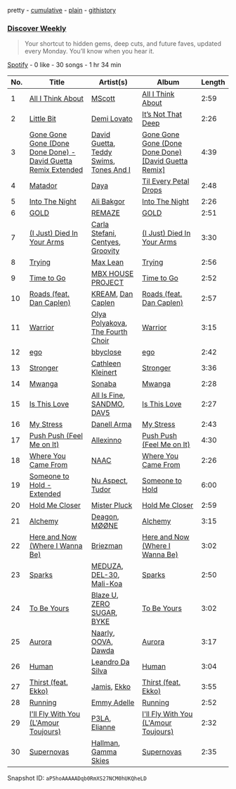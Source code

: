 pretty - [cumulative](/playlists/cumulative/37i9dQZEVXcMQ21aVFwcU6.md) - [plain](/playlists/plain/37i9dQZEVXcMQ21aVFwcU6) - [githistory](https://github.githistory.xyz/mdn522/spotify-playlist-archive/blob/main/playlists/plain/37i9dQZEVXcMQ21aVFwcU6)

### [Discover Weekly](https://open.spotify.com/playlist/37i9dQZEVXcMQ21aVFwcU6)

> Your shortcut to hidden gems, deep cuts, and future faves, updated every Monday\. You’ll know when you hear it.

[Spotify](https://open.spotify.com/user/spotify) - 0 like - 30 songs - 1 hr 34 min

| No. | Title | Artist(s) | Album | Length |
|---|---|---|---|---|
| 1 | [All I Think About](https://open.spotify.com/track/2Kx6BIEkrESklpuFuzoODq) | [MScott](https://open.spotify.com/artist/6RjL2wVymlBEGpiSdfZzu6) | [All I Think About](https://open.spotify.com/album/57jQwovxidRAKEYszyeIEy) | 2:59 |
| 2 | [Little Bit](https://open.spotify.com/track/0vQw7C8bFvLGAGjUUp6EwH) | [Demi Lovato](https://open.spotify.com/artist/6S2OmqARrzebs0tKUEyXyp) | [It’s Not That Deep](https://open.spotify.com/album/0bzP9iV2QbM6174JLfGxcc) | 2:26 |
| 3 | [Gone Gone Gone \(Done Done Done\) \- David Guetta Remix Extended](https://open.spotify.com/track/4fZUvA5RpKl0gT2arJSoq3) | [David Guetta](https://open.spotify.com/artist/1Cs0zKBU1kc0i8ypK3B9ai), [Teddy Swims](https://open.spotify.com/artist/33qOK5uJ8AR2xuQQAhHump), [Tones And I](https://open.spotify.com/artist/2NjfBq1NflQcKSeiDooVjY) | [Gone Gone Gone \(Done Done Done\) \[David Guetta Remix\]](https://open.spotify.com/album/7ypDy3rrmR6ZasyX6WuUvu) | 4:39 |
| 4 | [Matador](https://open.spotify.com/track/2M4qvqukH7sBI7XYOBcBxq) | [Daya](https://open.spotify.com/artist/6Dd3NScHWwnW6obMFbl1BH) | [Til Every Petal Drops](https://open.spotify.com/album/1UVCp05RQ7M90Ffle2viPQ) | 2:48 |
| 5 | [Into The Night](https://open.spotify.com/track/0G5ifUzSyTAiQGtGDHnq55) | [Ali Bakgor](https://open.spotify.com/artist/4Zdbr0JJj9SXMDJfus1mNs) | [Into The Night](https://open.spotify.com/album/1m8nBRhqG6ibHx9R9UkcMl) | 2:26 |
| 6 | [GOLD](https://open.spotify.com/track/05n56f3mxKQ4qLzT6SHa7D) | [REMAZE](https://open.spotify.com/artist/7JgLMiRf1ogwmyTskyD8vB) | [GOLD](https://open.spotify.com/album/3OzIji07hCsKdsk8IlbTat) | 2:51 |
| 7 | [\(I Just\) Died In Your Arms](https://open.spotify.com/track/5EQl3ZWWD5Y80WhXu1T99T) | [Carla Stefani](https://open.spotify.com/artist/039f11lucJoOilXECd6Sy1), [Centyes](https://open.spotify.com/artist/6ZA9OoprBbdtu5Y7zxAkYH), [Groovity](https://open.spotify.com/artist/2QPS5fm7Db6AXchS8L5zsT) | [\(I Just\) Died In Your Arms](https://open.spotify.com/album/1AcFPrUNj4ylPiXBAahMpA) | 3:30 |
| 8 | [Trying](https://open.spotify.com/track/3BNsRLwPBRo3OQOi7ifza3) | [Max Lean](https://open.spotify.com/artist/4sOc3KgWiki8GMnvxYH8sh) | [Trying](https://open.spotify.com/album/643AxZ4JHMSwsUD6YI5dyv) | 2:56 |
| 9 | [Time to Go](https://open.spotify.com/track/6RA1ouktN7zxfiXSZ5oIvv) | [MBX HOUSE PROJECT](https://open.spotify.com/artist/5mLNCwx6xNWlnggPt5sFVB) | [Time to Go](https://open.spotify.com/album/6pIqeooUp3fyzBFKd74Zie) | 2:52 |
| 10 | [Roads \(feat\. Dan Caplen\)](https://open.spotify.com/track/2ChXJKUXCITaj4IdXB9CqV) | [KREAM](https://open.spotify.com/artist/0DdDnziut7wOo6cAYWVZC5), [Dan Caplen](https://open.spotify.com/artist/2U3FuHYvL3vhkbDAXm24Ep) | [Roads \(feat\. Dan Caplen\)](https://open.spotify.com/album/0MjnAg6LHCu8l8ydcePe41) | 2:57 |
| 11 | [Warrior](https://open.spotify.com/track/7l18AWN3ri1RlZAijyZaAu) | [Olya Polyakova](https://open.spotify.com/artist/5hpfP3fMcBFgQyTEpo19tl), [The Fourth Choir](https://open.spotify.com/artist/5taVVXabvK7X90KZqGA5X5) | [Warrior](https://open.spotify.com/album/6pC6OtjTUkKArTbXve5uls) | 3:15 |
| 12 | [ego](https://open.spotify.com/track/5PBTKRzy7645Er3nPxTWWK) | [bbyclose](https://open.spotify.com/artist/2UNjfzEkfsdWVDwnuD6vdH) | [ego](https://open.spotify.com/album/3EQlX84VGFJcYuV4g9frFm) | 2:42 |
| 13 | [Stronger](https://open.spotify.com/track/4oF8ZQh2VFCusgxZnXr0AX) | [Cathleen Kleinert](https://open.spotify.com/artist/52ZgL6rYQ7FarIV3hPCDzg) | [Stronger](https://open.spotify.com/album/6QF4NeykwYUoFrqoZQ92Ct) | 3:36 |
| 14 | [Mwanga](https://open.spotify.com/track/1FnwIQPTRdz5aYdR43QKnI) | [Sonaba](https://open.spotify.com/artist/1gy00wREwEJmfbDNFoZk1a) | [Mwanga](https://open.spotify.com/album/7LpVrzkGnfjcexqGxDCdnR) | 2:28 |
| 15 | [Is This Love](https://open.spotify.com/track/2VgL5otCnJOIpKfz6719mo) | [All Is Fine](https://open.spotify.com/artist/4oWonABFu4oZ9gks7oST80), [SANDMO](https://open.spotify.com/artist/6s4D1tHXN2nIoywKMPR8UF), [DAV5](https://open.spotify.com/artist/47dPr2uiIrwKz4ALQ6ejWG) | [Is This Love](https://open.spotify.com/album/3XCOXuQsf9XixkgmphW3sc) | 2:27 |
| 16 | [My Stress](https://open.spotify.com/track/0GDzFlFtK4CyRLV7v5avaE) | [Danell Arma](https://open.spotify.com/artist/3xksDFio6oCdauPR6UE4Aj) | [My Stress](https://open.spotify.com/album/7Ksm3GM22tZePSvv5T53Dk) | 2:43 |
| 17 | [Push Push \(Feel Me on It\)](https://open.spotify.com/track/7cxmIVYgmzvDerBa6nnypP) | [Allexinno](https://open.spotify.com/artist/6hIBOHpUrCVdSj3bCdQyEY) | [Push Push \(Feel Me on It\)](https://open.spotify.com/album/3as1EQ90sHWaRPdpTDk4fb) | 4:30 |
| 18 | [Where You Came From](https://open.spotify.com/track/0ZU1ZJNvZC4OkiEsUSZ6Ua) | [NAAC](https://open.spotify.com/artist/7mljyQJgwCXjkCe27YiIGV) | [Where You Came From](https://open.spotify.com/album/6yhwcEXp9hvLJqMfQmgsyP) | 2:26 |
| 19 | [Someone to Hold \- Extended](https://open.spotify.com/track/2jf1eouFzdGUDL5CgYgSfC) | [Nu Aspect](https://open.spotify.com/artist/4NhRml5ZOfNaYJAHUE0XwT), [Tudor](https://open.spotify.com/artist/6YPmhC6xckfcUiw4undxAb) | [Someone to Hold](https://open.spotify.com/album/5QufrcvqApG6PpIXUMQ6Ka) | 6:00 |
| 20 | [Hold Me Closer](https://open.spotify.com/track/2J3IgNRPX2boRchFaHrNvK) | [Mister Pluck](https://open.spotify.com/artist/26DcOPrFVKbBzX0fazHUQW) | [Hold Me Closer](https://open.spotify.com/album/4wXuAUZobH29HInGQ21r2w) | 2:59 |
| 21 | [Alchemy](https://open.spotify.com/track/2gDrjbWjcmqMg24DfeYT7b) | [Deagon](https://open.spotify.com/artist/34h3uv9dVLZqv4chYpSXWw), [MØØNE](https://open.spotify.com/artist/7kKL0Z6mypwMkgCevMfuQ6) | [Alchemy](https://open.spotify.com/album/0rntaXsXCYfd1hpKyYoHyl) | 3:15 |
| 22 | [Here and Now \(Where I Wanna Be\)](https://open.spotify.com/track/2uHi2Fc38bs1keR72wTpwd) | [Briezman](https://open.spotify.com/artist/4JK0JBJCMNxEbcXfNLkN29) | [Here and Now \(Where I Wanna Be\)](https://open.spotify.com/album/1FgfwzQy0rltxdT9ALU34H) | 3:02 |
| 23 | [Sparks](https://open.spotify.com/track/0SG7XH1L4gMwcXkLuMjDgq) | [MEDUZA](https://open.spotify.com/artist/0xRXCcSX89eobfrshSVdyu), [DEL\-30](https://open.spotify.com/artist/3YUMfiE2ROxoup2bHSUXjU), [Mali\-Koa](https://open.spotify.com/artist/45Dc572GdbJ6Guc8X3UW24) | [Sparks](https://open.spotify.com/album/5OkPS4db29TTA4FAMnbTly) | 2:50 |
| 24 | [To Be Yours](https://open.spotify.com/track/0ywLHeKRlMkw9xI9UBoiEB) | [Blaze U](https://open.spotify.com/artist/2qY02HUpBMVIy3oGX8URf1), [ZERO SUGAR](https://open.spotify.com/artist/5Ri8A4FMxA7QMYjKBUCidX), [BYKE](https://open.spotify.com/artist/0gn1P6hZxOj7VD6Q5jNJMd) | [To Be Yours](https://open.spotify.com/album/4yktPo7oVRGBOnCCA7HVn6) | 3:02 |
| 25 | [Aurora](https://open.spotify.com/track/0gQvZQ40KGPwsJmcfRc3oF) | [Naarly](https://open.spotify.com/artist/4ME20XT9IP5JOpqoIGQ6Js), [OOVA](https://open.spotify.com/artist/67oqxTVS3N7Z6fDVfFC3t6), [Dawda](https://open.spotify.com/artist/5CtgmVTepFFoGGtuXsPKFj) | [Aurora](https://open.spotify.com/album/4Ge0jnjfwQKRuORRE9NMDT) | 3:17 |
| 26 | [Human](https://open.spotify.com/track/2QF39Sqnp66HiJt1ixNzM0) | [Leandro Da Silva](https://open.spotify.com/artist/5hCv8oMMxHb3FoHMGLN8Vx) | [Human](https://open.spotify.com/album/6s4PjCrfdzo26S4xG5hgF3) | 3:04 |
| 27 | [Thirst \(feat\. Ekko\)](https://open.spotify.com/track/4o3gJTG0y7Y6AUj7M3YNIv) | [Jamis](https://open.spotify.com/artist/2SdcyCKXwjtQJymVLGyBlx), [Ekko](https://open.spotify.com/artist/4QKGlPUIuL7IzE4vsVwIu6) | [Thirst \(feat\. Ekko\)](https://open.spotify.com/album/1Gd0i3I0IMAHdH4JjcR9Nn) | 3:55 |
| 28 | [Running](https://open.spotify.com/track/0tQH6UII1BmuqViy97JSEI) | [Emmy Adelle](https://open.spotify.com/artist/6wYMMrkpIsZle8uBBR8pVv) | [Running](https://open.spotify.com/album/6N7J9Ku7RdxrcSMeo7PCbt) | 2:52 |
| 29 | [I'll Fly With You \(L'Amour Toujours\)](https://open.spotify.com/track/5xAk3lgguDtrmE8Y9WBmJz) | [P3LA](https://open.spotify.com/artist/0qdPjUTkJIt0SmdTF8TqGs), [Elianne](https://open.spotify.com/artist/2wr9s1uZx764adiUdgLVHu) | [I'll Fly With You \(L'Amour Toujours\)](https://open.spotify.com/album/4biQSw9A6bRXiygouUDsMZ) | 2:32 |
| 30 | [Supernovas](https://open.spotify.com/track/2OZVxebn9wqgjzqqisdK28) | [Hallman](https://open.spotify.com/artist/6lQbKezHkug0aJSkAjYYO5), [Gamma Skies](https://open.spotify.com/artist/4mXOrMPAOxaPL9v8AGhcYA) | [Supernovas](https://open.spotify.com/album/1ULPnCNtM9FLoE3oCfog3B) | 2:35 |

Snapshot ID: `aP5hoAAAAADqb0RmXS27NCM0hUKQheLD`
